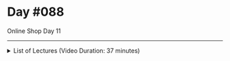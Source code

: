 # Day #088
Online Shop Day  11

---

<details>
    <summary>List of Lectures (Video Duration: 37 minutes)</summary>
    <ul>
        <li>Various Fixes & Proper Route Protection</li>
        <li>Outputting Products For Customers</li>
        <li>Outputting Product Details</li>
    </ul>
</details>